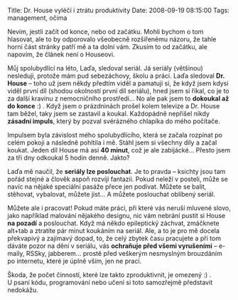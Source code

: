 Title: Dr. House vyléčí i ztrátu produktivity
Date: 2008-09-19 08:15:00
Tags: management, očima

Nevím, jestli začít od konce, nebo od začátku. Mohli bychom o tom
hlasovat, ale to by odporovalo všeobecně rozšířenému názoru, že
tahle horní část stránky patří mě a ta dolní vám. Zkusím to od
začátku, ale napovím, že článek není o Houseovi.

Můj spolubydlící na léto, Laďa, sledoval seriál. Já seriály
(většinou) nesleduji, protože mám pud sebezáchovy, školu a práci.
Laďa sledoval **Dr. House** – toho už jsem někdy předtím viděl a
pamatuji si, že když jsem kdysi viděl první díl (shodou okolností
první díl seriálu), hned jsem si říkal, co je to za další kravinu
z nemocničního prostředí… No ale pak jsem to
**dokoukal až do konce** :) . Když jsem o prázdninách prošel kolem
televize a Dr. House tam běžel, taky jsem se zastavil a koukal.
Každopádně nepřišel nikdy **zásadní impuls**, který by pozval
svérázného chlapíka do mého počítače.

Impulsem byla závislost mého spolubydlícího, která se začala
rozpínat po celém pokoji a následně pohltila i mě. Stáhl jsem si
všechny díly a začal koukat. Jeden díl House má asi **40 minut**,
což je ale zabijácké… Přesto jsem za tři dny odkoukal 5 hodin
denně. Jakto?

Laďa mě naučil, že **seriály lze poslouchat**. Je to pravda –
ksichty jsou tam pořád stejné a člověk aspoň rozvíjí fantazii.
Pokud neleží v posteli, může se navíc na nějaké speciální pasáže
přece jen podívat. Můžete se balit, stěhovat, vybalovat, můžete
jíst… A můžete poslouchat oblíbený seriál.

Můžete ale i pracovat! Pokud máte práci, při které vás neruší
mluvené slovo, jako například malování nějakého designu, nic vám
nebrání pustit si House **na pozadí** a poslouchat. Když má někdo
epileptický záchvat, zmáčknete alt+tab a ztratíte pár minut
koukáním na seriál. Ale, a to je pro mě docela překvapivý a
zajímavý dopad, to, že celý zbytek času pracujete a při tom dáváte
pozor na dění v seriálu, vás **ochraňuje před všemi vyrušeními** –
e-maily, RSSky, jabberem… prostě před veškerým nesmyslným
brouzdáním po internetu, které je úplně vším, jen ne prací.

Škoda, že počet činností, které lze takto zproduktivnit, je omezený
:) . U psaní kódu, programování nebo učení si toto samozřejmě
představit nedokážu.